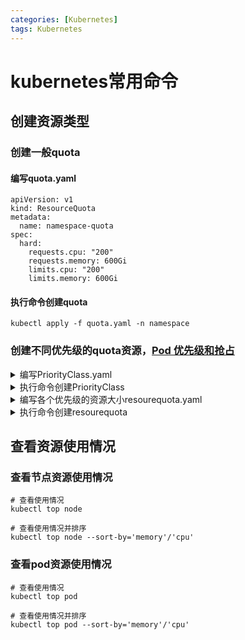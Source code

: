 ```yaml
---
categories: [Kubernetes]
tags: Kubernetes
---
```



# kubernetes常用命令

## 创建资源类型
### 创建一般quota
#### 编写quota.yaml
```shell
apiVersion: v1
kind: ResourceQuota
metadata:
  name: namespace-quota
spec:
  hard:
    requests.cpu: "200"
    requests.memory: 600Gi
    limits.cpu: "200"
    limits.memory: 600Gi
```
#### 执行命令创建quota
```shell
kubectl apply -f quota.yaml -n namespace
```



### 创建不同优先级的quota资源，[Pod 优先级和抢占](https://kubernetes.io/zh-cn/docs/concepts/scheduling-eviction/pod-priority-preemption/)
<details>
  <summary>编写PriorityClass.yaml</summary>

```shell
apiVersion: scheduling.k8s.io/v1
kind: PriorityClass
metadata:
  name: high
  namespace: bigdata
value: 1000000
globalDefault: false
description: "High priority class for bigdata-pro namespace pods"
---
apiVersion: scheduling.k8s.io/v1
kind: PriorityClass
metadata:
  name: medium
  namespace: bigdata
value: 100000
globalDefault: false
description: "Medium priority class for bigdata-pro namespace pods"
```
</details>

<details>
<summary>执行命令创建PriorityClass</summary>

```shell
kubectl apply -f PriorityClass.yaml
```
</details>


<details>
<summary>编写各个优先级的资源大小resourequota.yaml</summary>

```shell
apiVersion: v1
kind: List
items:
  - apiVersion: v1
    kind: ResourceQuota
    metadata:
      name: bigdata-high
      namespace: bigdata
    spec:
      hard:
        limits.cpu: "20"
        limits.memory: 50Gi
        requests.cpu: "20"
        requests.memory: 50Gi
      scopeSelector:
        matchExpressions:
          - operator: In
            scopeName: PriorityClass
            values: ["high"]
  - apiVersion: v1
    kind: ResourceQuota
    metadata:
      name: bigdata-medium
      namespace: bigdata
    spec:
      hard:
        limits.cpu: "100"
        limits.memory: 200Gi
        requests.cpu: "100"
        requests.memory: 200Gi
      scopeSelector:
        matchExpressions:
          - operator: In
            scopeName: PriorityClass
            values: ["medium"]
  - apiVersion: v1
    kind: ResourceQuota
    metadata:
      name: namespace-quota
      namespace: bigdata
    spec:
      hard:
        requests.cpu: "120"
        requests.memory: 250Gi
        limits.cpu: "120"
        limits.memory: 250Gi
```
</details>

<details>
<summary>执行命令创建resourequota</summary>

```shell
kubectl apply -f resourequota.yaml
```
</details>



## 查看资源使用情况
### 查看节点资源使用情况
```shell
# 查看使用情况
kubectl top node

# 查看使用情况并排序
kubectl top node --sort-by='memory'/'cpu'
```
### 查看pod资源使用情况
```shell
# 查看使用情况
kubectl top pod

# 查看使用情况并排序
kubectl top pod --sort-by='memory'/'cpu'
```



 

 
